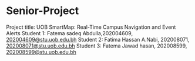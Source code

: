 # Senior-Project <br>
Project title: UOB SmartMap: Real-Time Campus Navigation
and Event Alerts
Student 1: Fatema sadeq Abdulla,202004609, 202004609@stu.uob.edu.bh
Student 2: Fatima Hassan A.Nabi, 202008071, 202008071@stu.uob.edu.bh
Student 3: Fatema Jawad hasan, 202008599, 202008599@stu.uob.edu.bh
